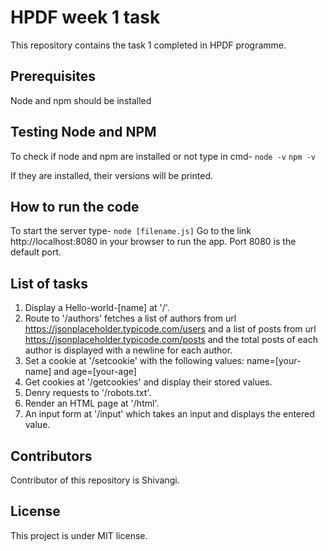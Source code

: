 HPDF week 1 task
===============
This repository contains the task 1 completed in HPDF programme.

Prerequisites
--------------
 Node and npm should be installed

Testing Node and NPM
--------------------
To check if node and npm are installed or not type in cmd-
`node -v`
`npm -v`

If they are installed, their versions will be printed.

How to run the code 
-------------------
To start the server type- `node [filename.js]`
Go to the link http://localhost:8080 in your browser to run the app.
Port 8080 is the default port.

List of tasks
--------------
1. Display a Hello-world-[name] at '/'.
2. Route to '/authors' fetches a list of authors from url  https://jsonplaceholder.typicode.com/users and a list of posts from url  https://jsonplaceholder.typicode.com/posts and the total posts of each author is displayed with a newline for each author.
3. Set a cookie at '/setcookie' with the following values: name=[your-name] and age=[your-age]
4. Get cookies at '/getcookies' and display their stored values.
5. Denry requests to '/robots.txt'.
6. Render an HTML page at '/html'.
7. An input form at '/input' which takes an input and displays the entered value.

Contributors
---------------
Contributor of this repository is Shivangi.

License
--------
This project is under MIT license. 



